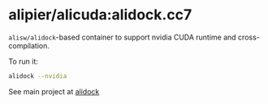 alipier/alicuda:alidock.cc7
===========================

`alisw/alidock`-based container to support nvidia CUDA runtime and cross-compilation.

To run it:
```bash
alidock --nvidia
```

See main project at [alidock](htpps://github.com/alidock/alidock)
